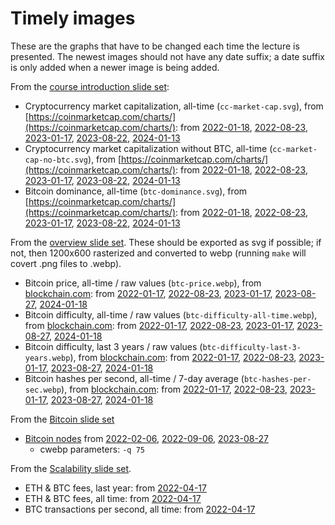 Timely images
=============

These are the graphs that have to be changed each time the lecture is presented.  The newest images should not have any date suffix; a date suffix is only added when a newer image is being added.

From the [course introduction slide set](../../../uva/introduction.html#/):

- Cryptocurrency market capitalization, all-time (`cc-market-cap.svg`), from [https://coinmarketcap.com/charts/](https://coinmarketcap.com/charts/): from [2022-01-18](cc-market-cap-2022-01-18.svg), [2022-08-23](cc-market-cap-2022-08-23.svg), [2023-01-17](cc-market-cap-2023-01-17.svg), [2023-08-22](cc-market-cap-2023-08-22.svg), [2024-01-13](cc-market-cap.svg)
- Cryptocurrency market capitalization without BTC, all-time (`cc-market-cap-no-btc.svg`), from [https://coinmarketcap.com/charts/](https://coinmarketcap.com/charts/): from [2022-01-18](cc-market-cap-no-btc-2022-01-18.svg), [2022-08-23](cc-market-cap-no-btc-2022-08-23.svg), [2023-01-17](cc-market-cap-no-btc-2023-01-17.svg), [2023-08-22](cc-market-cap-no-btc-2023-08-22.svg), [2024-01-13](cc-market-cap-no-btc.svg)
- Bitcoin dominance, all-time (`btc-dominance.svg`), from [https://coinmarketcap.com/charts/](https://coinmarketcap.com/charts/): from [2022-01-18](btc-dominance-2022-01-18.svg), [2022-08-23](btc-dominance-2022-08-23.svg), [2023-01-17](btc-dominance-2023-01-17.svg), [2023-08-22](btc-dominance-2023-08-22.svg), [2024-01-13](btc-dominance.svg)

From the [overview slide set](../../overview.html#/).  These should be exported as svg if possible; if not, then 1200x600 rasterized and converted to webp (running `make` will covert .png files to .webp).

- Bitcoin price, all-time / raw values (`btc-price.webp`), from [blockchain.com](https://www.blockchain.com/charts/market-price): from [2022-01-17](btc-price-2022-01-17.png), [2022-08-23](btc-price-2022-08-23.webp), [2023-01-17](btc-price-2023-01-17.webp), [2023-08-27](btc-price-2023-08-27.webp), [2024-01-18](btc-price.webp)
- Bitcoin difficulty, all-time / raw values  (`btc-difficulty-all-time.webp`), from [blockchain.com](https://www.blockchain.com/en/charts/difficulty): from [2022-01-17](btc-difficulty-all-time-2022-01-17.png), [2022-08-23](btc-difficulty-all-time-2022-08-23.webp), [2023-01-17](btc-difficulty-all-time-2023-01-17.webp), [2023-08-27](btc-difficulty-all-time-2023-08-27.webp), [2024-01-18](btc-difficulty-all-time.webp)
- Bitcoin difficulty, last 3 years / raw values (`btc-difficulty-last-3-years.webp`), from [blockchain.com](https://www.blockchain.com/en/charts/difficulty): from [2022-01-17](btc-difficulty-last-3-years-2022-01-17.png), [2022-08-23](btc-difficulty-last-3-years-2022-08-23.webp), [2023-01-17](btc-difficulty-last-3-years-2023-01-17.webp), [2023-08-27](btc-difficulty-last-3-years-2023-08-27.webp), [2024-01-18](btc-difficulty-last-3-years.webp)
- Bitcoin hashes per second, all-time / 7-day average (`btc-hashes-per-sec.webp`), from [blockchain.com](https://www.blockchain.com/charts/hash-rate): from [2022-01-17](btc-hashes-per-sec-2022-01-17.png), [2022-08-23](btc-hashes-per-sec-2022-08-23.webp), [2023-01-17](btc-hashes-per-sec-2023-01-17.webp), [2023-08-27](btc-hashes-per-sec-2023-08-27.webp), [2024-01-18](btc-hashes-per-sec.webp)

From the [Bitcoin slide set](../../bitcoin.html#/)

- [Bitcoin nodes](https://bitnodes.io/) from [2022-02-06](btc-nodes-2022-02-06.png), [2022-09-06](btc-nodes-2022-09-06.webp), [2023-08-27](btc-nodes.webp)
	- cwebp parameters: `-q 75`


From the [Scalability slide set](../../scalability.html#/).

- ETH & BTC fees, last year: from [2022-04-17](btc-eth-fees-1year.webp)
- ETH & BTC fees, all time: from [2022-04-17](btc-eth-fees-alltime.webp)
- BTC transactions per second, all time: from [2022-04-17](btc-tps.webp)
